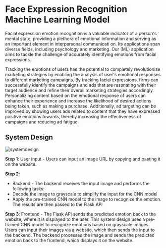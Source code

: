 # Face Expression Recognition Machine Learning Model

Facial expression emotion recognition is a valuable indicator of a person's mental state, providing a plethora of emotional information and serving as an important element in interpersonal communicati
on. Its applications span diverse fields, including psychology and marketing. Our (ML) application aims to tackle the challenge of accurately identifying emotions from facial expressions. 

Tracking the emotions of users has the potential to completely revolutionize marketing strategies by enabling the analysis of user's emotional responses to different marketing campaigns. By tracking facial expressions, firms can successfully identify the campaigns and ads that are resonating with their target audience and refine their overall marketing strategies accordingly. Personalizing content based on the emotional response of users can enhance their experience and increase the likelihood of desired actions being taken, such as making a purchase. Additionally, ad targeting can be improved by showing users ads related to content that they have expressed positive emotions towards, thereby increasing the effectiveness of campaigns and reducing ad fatigue.

## System Design
![systemdesign](https://github.com/prak-perks/emotiondetection/assets/117466688/1ace57c4-fcab-4cbd-97a4-6b20aa1aa2cc)

**Step 1**: 
User input - Users can input an image URL by copying and pasting it on the website.



**Step 2**: 
- Backend - The backend receives the input image and performs the following tasks: 
- Decode the image to grayscale to simplify the input for the CNN model 
- Apply the pre-trained CNN model to the image to recognize the emotion. The results are then passed to the Flask API 

**Step 3**:
Frontend - The Flask API sends the predicted emotion back to the website, where it is displayed to the user. This system design uses a pre-trained CNN model to recognize emotions based on grayscale images. Users can input their images via a website, which then sends the input to the backend. The backend processes the image and sends the predicted emotion back to the frontend, which displays it on the website.
